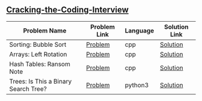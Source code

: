 ## [Cracking-the-Coding-Interview](https://www.hackerrank.com/domains/tutorials/cracking-the-coding-interview)

Problem Name|Problem Link|Language|Solution Link
---|---|---|---
Sorting: Bubble Sort|[Problem](https://www.hackerrank.com/challenges/ctci-bubble-sort/problem)|cpp|[Solution](./ctci-bubble-sort.cpp)
Arrays: Left Rotation|[Problem](https://www.hackerrank.com/challenges/ctci-array-left-rotation/problem)|cpp|[Solution](./ctci-array-left-rotation.cpp)
Hash Tables: Ransom Note|[Problem](https://www.hackerrank.com/challenges/ctci-ransom-note/problem)|cpp|[Solution](./ctci-ransom-note.cpp)
Trees: Is This a Binary Search Tree?|[Problem](https://www.hackerrank.com/challenges/ctci-is-binary-search-tree/problem)|python3|[Solution](./ctci-is-binary-search-tree.py)
